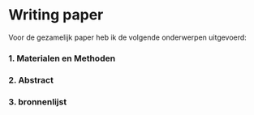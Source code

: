 # Writing paper
Voor de gezamelijk paper heb ik de volgende onderwerpen uitgevoerd:
### 1. Materialen en Methoden
### 2. Abstract
### 3. bronnenlijst

